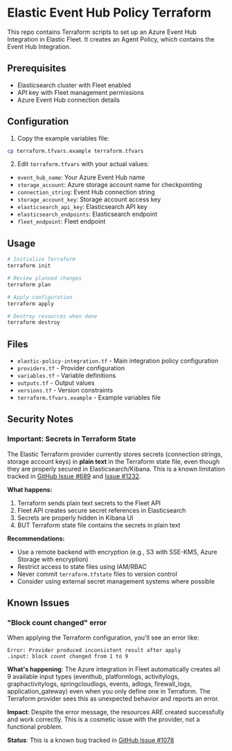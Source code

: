 # Elastic Event Hub Policy Terraform

This repo contains Terraform scripts to set up an Azure Event Hub Integration in Elastic Fleet. It creates an Agent Policy, which contains the Event Hub Integration.

## Prerequisites

- Elasticsearch cluster with Fleet enabled
- API key with Fleet management permissions
- Azure Event Hub connection details

## Configuration

1. Copy the example variables file:
```bash
cp terraform.tfvars.example terraform.tfvars
```

2. Edit `terraform.tfvars` with your actual values:
- `event_hub_name`: Your Azure Event Hub name
- `storage_account`: Azure storage account name for checkpointing
- `connection_string`: Event Hub connection string
- `storage_account_key`: Storage account access key
- `elasticsearch_api_key`: Elasticsearch API key
- `elasticsearch_endpoints`: Elasticsearch endpoint
- `fleet_endpoint`: Fleet endpoint

## Usage

```bash
# Initialize Terraform
terraform init

# Review planned changes
terraform plan

# Apply configuration
terraform apply

# Destroy resources when done
terraform destroy
```

## Files

- `elastic-policy-integration.tf` - Main integration policy configuration
- `providers.tf` - Provider configuration
- `variables.tf` - Variable definitions
- `outputs.tf` - Output values
- `versions.tf` - Version constraints
- `terraform.tfvars.example` - Example variables file

## Security Notes

### Important: Secrets in Terraform State

The Elastic Terraform provider currently stores secrets (connection strings, storage account keys) in **plain text** in the Terraform state file, even though they are properly secured in Elasticsearch/Kibana. This is a known limitation tracked in [GitHub Issue #689](https://github.com/elastic/terraform-provider-elasticstack/issues/689) and [Issue #1232](https://github.com/elastic/terraform-provider-elasticstack/issues/1232).

**What happens:**
1. Terraform sends plain text secrets to the Fleet API
2. Fleet API creates secure secret references in Elasticsearch
3. Secrets are properly hidden in Kibana UI
4. BUT Terraform state file contains the secrets in plain text

**Recommendations:**
- Use a remote backend with encryption (e.g., S3 with SSE-KMS, Azure Storage with encryption)
- Restrict access to state files using IAM/RBAC
- Never commit `terraform.tfstate` files to version control
- Consider using external secret management systems where possible

## Known Issues

### "Block count changed" error

When applying the Terraform configuration, you'll see an error like:
```
Error: Provider produced inconsistent result after apply
.input: block count changed from 1 to 9
```

**What's happening**: The Azure integration in Fleet automatically creates all 9 available input types (eventhub, platformlogs, activitylogs, graphactivitylogs, springcloudlogs, events, adlogs, firewall_logs, application_gateway) even when you only define one in Terraform. The Terraform provider sees this as unexpected behavior and reports an error.

**Impact**: Despite the error message, the resources ARE created successfully and work correctly. This is a cosmetic issue with the provider, not a functional problem.

**Status**: This is a known bug tracked in [GitHub Issue #1078](https://github.com/elastic/terraform-provider-elasticstack/issues/1078)

